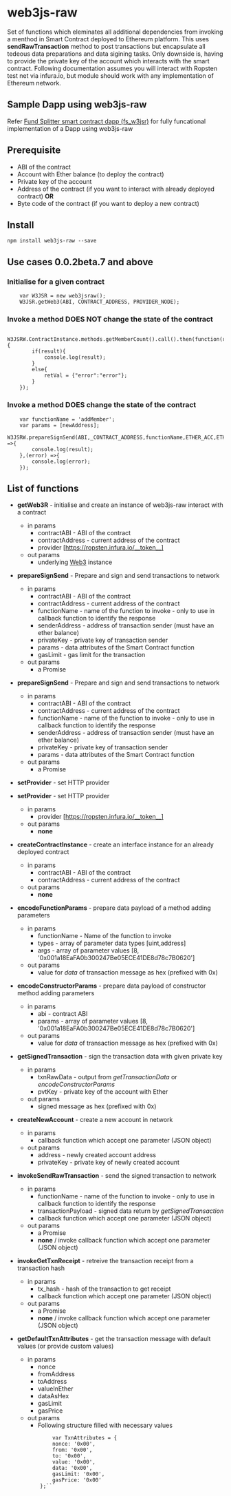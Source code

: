 # web3js-raw #
Set of functions which eleminates all additional dependencies from invoking a menthod in Smart Contract deployed to Ethereum platform.
This uses __sendRawTransaction__ method to post transactions but encapsulate all tedeous data preparations and data sigining tasks. Only downside is, having to provide the private key of the account which interacts with the smart contract. Following documentation assumes you will interact with Ropsten test net via infura.io, but module should work with any implementation of Ethereum network.

## Sample Dapp using web3js-raw ##

Refer [Fund Splitter smart contract dapp (fs_w3jsr)](https://github.com/fidenz-chim/fs_w3r2) for fully funcational implementation of a Dapp using web3js-raw

## Prerequisite ##

* ABI of the contract
* Account with Ether balance (to deploy the contract)
* Private key of the account
* Address of the contract (if you want to interact with already deployed contract)
__OR__
* Byte code of the contract (if you want to deploy a new contract)

## Install ##
```
npm install web3js-raw --save
```

## Use cases 0.0.2beta.7 and above ##

### Initialise for a given contract ###
```
    var W3JSR = new web3jsraw();
    W3JSR.getWeb3(ABI, CONTRACT_ADDRESS, PROVIDER_NODE);

```
### Invoke a method __DOES NOT__ change the state of the contract ###
```
    W3JSRW.ContractInstance.methods.getMemberCount().call().then(function(result){
        if(result){
            console.log(result);
        }
        else{
            retVal = {"error":"error"};
        }
    });
```

### Invoke a method __DOES__ change the state of the contract ###
```
    var functionName = 'addMember';
    var params = [newAddress];
    W3JSRW.prepareSignSend(ABI,_CONTRACT_ADDRESS,functionName,ETHER_ACC,ETHER_PKEY,params).then((result,error) =>{
        console.log(result);
    },(error) =>{
        console.log(error);
    });

```

## List of functions ##

* __getWeb3R__ - initialise and create an instance of web3js-raw interact with a contract
  * in params
    * contractABI - ABI of the contract
    * contractAddress - current address of the contract  
    * provider [https://ropsten.infura.io/__token__]
  * out params
    * underlying [Web3](https://github.com/ethereum/web3.js/) instance

* __prepareSignSend__ - Prepare and sign and send transactions to network
  * in params
    * contractABI - ABI of the contract
    * contractAddress - current address of the contract  
    * functionName - name of the function to invoke - only to use in callback function to identify the response
    * senderAddress - address of transaction sender (must have an ether balance)
    * privateKey - private key of transaction sender    
    * params - data attributes of the Smart Contract function 
    * gasLimit - gas limit for the transaction
  * out params
    * a Promise
* __prepareSignSend__ - Prepare and sign and send transactions to network
  * in params
    * contractABI - ABI of the contract
    * contractAddress - current address of the contract  
    * functionName - name of the function to invoke - only to use in callback function to identify the response
    * senderAddress - address of transaction sender (must have an ether balance)
    * privateKey - private key of transaction sender    
    * params - data attributes of the Smart Contract function
  * out params
    * a Promise


* __setProvider__ - set HTTP provider 
* __setProvider__ - set HTTP provider
  * in params
    * provider [https://ropsten.infura.io/__token__]
  * out params
    * __none__
* __createContractInstance__ - create an interface instance for an already deployed contract
  * in params
    * contractABI - ABI of the contract
    * contractAddress - current address of the contract
  * out params
    * __none__

* __encodeFunctionParams__ - prepare data payload of a method adding parameters
  * in params
    * functionName - Name of the function to invoke
    * types - array of parameter data types  [uint,address]
    * args - array of parameter values  [8, '0x001a18EaFA0b300247Be05ECE41DE8d78c7B0620']    
  * out params
    * value for _data_ of transaction message as hex (prefixed with 0x)

* __encodeConstructorParams__ - prepare data payload of constructor method adding parameters
  * in params
    * abi - contract ABI
    * params - array of parameter values  [8, '0x001a18EaFA0b300247Be05ECE41DE8d78c7B0620']    
  * out params
    * value for _data_ of transaction message as hex (prefixed with 0x)

* __getSignedTransaction__ - sign the transaction data with given private key
  * in params
    * txnRawData - output from _getTransactionData_ or _encodeConstructorParams_
    * pvtKey - private key of the account with Ether  
  * out params
    * signed message as hex (prefixed with 0x)

* __createNewAccount__ - create a new account in network
  * in params
    * callback function which accept one parameter (JSON object)
  * out params
    * address - newly created account address
    * privateKey - private key of newly created account

* __invokeSendRawTransaction__ - send the signed transaction to network
  * in params
    * functionName - name of the function to invoke - only to use in callback function to identify the response
    * transactionPayload - signed data return by _getSignedTransaction_
    * callback function which accept one parameter (JSON object)
  * out params
    * a Promise  
    * __none__ / invoke callback function which accept one parameter (JSON object)

* __invokeGetTxnReceipt__ - retreive the transaction receipt from a transaction hash
  * in params
    * tx_hash - hash of the transaction to get receipt
    * callback function which accept one parameter (JSON object)
  * out params
    * a Promise  
    * __none__ / invoke callback function which accept one parameter (JSON object)

* __getDefaultTxnAttributes__ - get the transaction message with default values (or provide custom values)
  * in params
    * nonce
    * fromAddress
    * toAddress
    * valueInEther
    * dataAsHex
    * gasLimit
    * gasPrice
  * out params
    * Following structure filled with necessary values
    ```
            var TxnAttributes = {
            nonce: '0x00',
            from: '0x00',
            to: '0x00',
            value: '0x00',
            data: '0x00',
            gasLimit: '0x00',
            gasPrice: '0x00'
        };```
